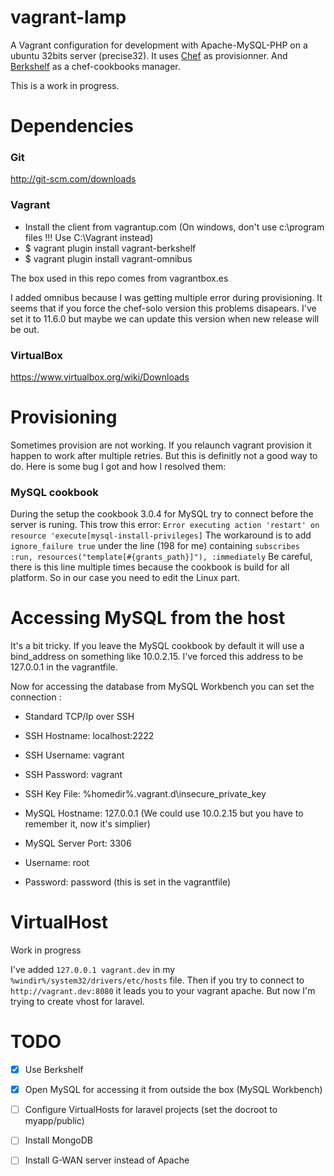 vagrant-lamp
============

A Vagrant configuration for development with Apache-MySQL-PHP on a ubuntu 32bits server (precise32).
It uses [Chef](http://www.opscode.com/chef/) as provisionner. And [Berkshelf](http://berkshelf.com/) as a chef-cookbooks manager.

This is a work in progress.

Dependencies
============

### Git
http://git-scm.com/downloads


### Vagrant
- Install the client from vagrantup.com (On windows, don't use c:\program files !!! Use C:\Vagrant instead)
- $ vagrant plugin install vagrant-berkshelf
- $ vagrant plugin install vagrant-omnibus

The box used in this repo comes from vagrantbox.es

I added omnibus because I was getting multiple error during provisioning. It seems that if you force the chef-solo version this problems disapears. I've set it to 11.6.0 but maybe we can update this version when new release will be out.

### VirtualBox

https://www.virtualbox.org/wiki/Downloads

Provisioning
============
Sometimes provision are not working. If you relaunch vagrant provision it happen to work after multiple retries. But this is definitly not a good way to do. Here is some bug I got and how I resolved them:

### MySQL cookbook
During the setup the cookbook 3.0.4 for MySQL try to connect before the server is runing. This trow this error: `Error executing action 'restart' on resource 'execute[mysql-install-privileges]`
The workaround is to add `ignore_failure true` under the line (198 for me) containing `subscribes :run, resources("template[#{grants_path}]"), :immediately`
Be careful, there is this line multiple times because the cookbook is build for all platform. So in our case you need to edit the Linux part.

Accessing MySQL from the host
=============================
It's a bit tricky. If you leave the MySQL cookbook by default it will use a bind_address on something like 10.0.2.15.
I've forced this address to be 127.0.0.1 in the vagrantfile.

Now for accessing the database from MySQL Workbench you can set the connection :

 - Standard TCP/Ip over SSH

 - SSH Hostname: localhost:2222
 - SSH Username: vagrant
 - SSH Password: vagrant
 - SSH Key File: %homedir%\.vagrant.d\insecure_private_key
 - MySQL Hostname: 127.0.0.1 (We could use 10.0.2.15 but you have to remember it, now it's simplier)
 - MySQL Server Port: 3306
 - Username: root
 - Password: password (this is set in the vagrantfile)

 VirtualHost
 ===========
 Work in progress

 I've added `127.0.0.1 vagrant.dev` in my `%windir%/system32/drivers/etc/hosts` file.
 Then if you try to connect to `http://vagrant.dev:8080` it leads you to your vagrant apache.
 But now I'm trying to create vhost for laravel.

TODO
======
- [X] Use Berkshelf
- [X] Open MySQL for accessing it from outside the box (MySQL Workbench)
- [ ] Configure VirtualHosts for laravel projects (set the docroot to myapp/public)
- [ ] Install MongoDB
- [ ] Install G-WAN server instead of Apache


